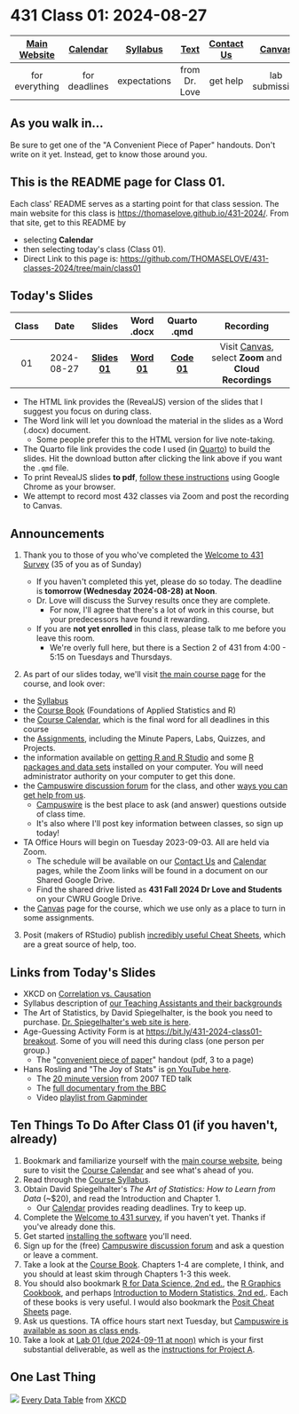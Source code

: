# 431 Class 01: 2024-08-27

[Main Website](https://thomaselove.github.io/431-2024/) | [Calendar](https://thomaselove.github.io/431-2024/calendar.html) | [Syllabus](https://thomaselove.github.io/431-syllabus-2024/) | [Text](https://thomaselove.github.io/431-book/) | [Contact Us](https://thomaselove.github.io/431-2024/contact.html) | [Canvas](https://canvas.case.edu) | [Data and Code](https://github.com/THOMASELOVE/431-data)
:-----------: | :--------------: | :----------: | :---------: | :-------------: | :-----------: | :------------:
for everything | for deadlines | expectations | from Dr. Love | get help | lab submission | for downloads

## As you walk in...

Be sure to get one of the "A Convenient Piece of Paper" handouts. Don't write on it yet. Instead, get to know those around you.

## This is the README page for Class 01.

Each class' README serves as a starting point for that class session.
The main website for this class is <https://thomaselove.github.io/431-2024/>. From that site, get to this README by

- selecting **Calendar**
- then selecting today's class (Class 01).
- Direct Link to this page is: <https://github.com/THOMASELOVE/431-classes-2024/tree/main/class01>

## Today's Slides

Class | Date | Slides | Word .docx | Quarto .qmd | Recording
:---: | :--------: | :------: | :------: | :------: | :-------------:
01 | 2024-08-27 | **[Slides 01](https://thomaselove.github.io/431-slides-2024/class01.html)** | **[Word 01](https://thomaselove.github.io/431-slides-2024/class01w.docx)** | **[Code 01](https://github.com/THOMASELOVE/431-slides-2024/blob/main/class01.qmd)** | Visit [Canvas](https://canvas.case.edu/), select **Zoom** and **Cloud Recordings**

- The HTML link provides the (RevealJS) version of the slides that I suggest you focus on during class.
- The Word link will let you download the material in the slides as a Word (.docx) document.
    - Some people prefer this to the HTML version for live note-taking.
- The Quarto file link provides the code I used (in [Quarto](https://quarto.org/)) to build the slides. Hit the download button after clicking the link above if you want the `.qmd` file.
- To print RevealJS slides **to pdf**, [follow these instructions](https://quarto.org/docs/presentations/revealjs/presenting.html#print-to-pdf) using Google Chrome as your browser.
- We attempt to record most 432 classes via Zoom and post the recording to Canvas.

## Announcements

1. Thank you to those of you who've completed the [Welcome to 431 Survey](https://bit.ly/431-2024-welcome) (35 of you as of Sunday) 
    - If you haven't completed this yet, please do so today. The deadline is **tomorrow (Wednesday 2024-08-28) at Noon**.
    - Dr. Love will discuss the Survey results once they are complete. 
        - For now, I'll agree that there's a lot of work in this course, but your predecessors have found it rewarding.
    - If you are **not yet enrolled** in this class, please talk to me before you leave this room. 
        - We're overly full here, but there is a Section 2 of 431 from 4:00 - 5:15 on Tuesdays and Thursdays. 

2. As part of our slides today, we'll visit [the main course page](https://thomaselove.github.io/431-2024/) for the course, and look over:

- the [Syllabus](https://thomaselove.github.io/431-syllabus-2024/)
- the [Course Book](https://thomaselove.github.io/431-book/) (Foundations of Applied Statistics and R)
- the [Course Calendar](https://thomaselove.github.io/431-2024/calendar.html), which is the final word for all deadlines in this course
- the [Assignments](https://thomaselove.github.io/431-2024/assignments.html), including the Minute Papers, Labs, Quizzes, and Projects.
- the information available on [getting R and R Studio](https://thomaselove.github.io/431-2024/software.html#installing-r-and-r-studio) and some [R packages and data sets](https://thomaselove.github.io/431-2024/software.html#installing-r-packages-and-datacode-for-431) installed on your computer. You will need administrator authority on your computer to get this done.
- the [Campuswire discussion forum](https://thomaselove.github.io/431-2024/campuswire.html) for the class, and other [ways you can get help from us](https://thomaselove.github.io/431-2024/contact.html).
    - [Campuswire](https://thomaselove.github.io/431-2024/campuswire.html) is the best place to ask (and answer) questions outside of class time.
    - It's also where I'll post key information between classes, so sign up today!
- TA Office Hours will begin on Tuesday 2023-09-03. All are held via Zoom.
    - The schedule will be available on our [Contact Us](https://thomaselove.github.io/431-2024/contact.html) and [Calendar](https://thomaselove.github.io/431-2024/calendar.html) pages, while the Zoom links will be found in a document on our Shared Google Drive.
    - Find the shared drive listed as **431 Fall 2024 Dr Love and Students** on your CWRU Google Drive.
- the [Canvas](https://canvas.case.edu/) page for the course, which we use only as a place to turn in some assignments.

3. Posit (makers of RStudio) publish [incredibly useful Cheat Sheets](https://posit.co/resources/cheatsheets/), which are a great source of help, too.

## Links from Today's Slides

- XKCD on [Correlation vs. Causation](https://xkcd.com/552)
- Syllabus description of [our Teaching Assistants and their backgrounds](https://thomaselove.github.io/431-syllabus-2024/teaching-assistants.html)
- The Art of Statistics, by David Spiegelhalter, is the book you need to purchase. [Dr. Spiegelhalter's web site is here](http://www.statslab.cam.ac.uk/~david/).
- Age-Guessing Activity Form is at <https://bit.ly/431-2024-class01-breakout>. Some of you will need this during class (one person per group.)
    - The "[convenient piece of paper](https://github.com/THOMASELOVE/431-classes-2024/blob/main/class01/convenient_piece_of_paper.pdf)" handout (pdf, 3 to a page) 
- Hans Rosling and "The Joy of Stats" is [on YouTube here](https://www.youtube.com/watch?v=jbkSRLYSojo).
    - The [20 minute version](https://www.youtube.com/watch?v=RUwS1uAdUcI) from 2007 TED talk
    - The [full documentary from the BBC](https://www.gapminder.org/videos/the-joy-of-stats/)
    - Video [playlist from Gapminder](https://www.gapminder.org/videos/)

## Ten Things To Do After Class 01 (if you haven't, already)

1. Bookmark and familiarize yourself with the [main course website](https://thomaselove.github.io/431-2024/), being sure to visit the [Course Calendar](https://thomaselove.github.io/431-2024/calendar.html) and see what's ahead of you.
2. Read through the [Course Syllabus](https://thomaselove.github.io/431-syllabus-2024/).
3. Obtain David Spiegelhalter's *The Art of Statistics: How to Learn from Data* (~$20), and read the Introduction and Chapter 1.
    - Our [Calendar](https://thomaselove.github.io/431-2024/calendar.html) provides reading deadlines. Try to keep up.
4. Complete the [Welcome to 431 survey](https://bit.ly/431-2024-welcome), if you haven't yet. Thanks if you've already done this.
5. Get started [installing the software](https://thomaselove.github.io/431-2024/software.html) you'll need.
6. Sign up for the (free) [Campuswire discussion forum](https://thomaselove.github.io/431-2024/campuswire.html) and ask a question or leave a comment.
7. Take a look at the [Course Book](https://thomaselove.github.io/431-book/). Chapters 1-4 are complete, I think, and you should at least skim through Chapters 1-3 this week.
8. You should also bookmark [R for Data Science, 2nd ed.](https://r4ds.hadley.nz/), the [R Graphics Cookbook](https://r-graphics.org/), and perhaps [Introduction to Modern Statistics, 2nd ed.](https://openintro-ims.netlify.app/). Each of these books is very useful. I would also bookmark the [Posit Cheat Sheets](https://posit.co/resources/cheatsheets/) page.
9. Ask us questions. TA office hours start next Tuesday, but [Campuswire is available as soon as class ends](https://thomaselove.github.io/431-2024/campuswire.html).
10. Take a look at [Lab 01 (due 2024-09-11 at noon)](https://github.com/THOMASELOVE/431-labs-2024) which is your first substantial deliverable, as well as the [instructions for Project A](https://thomaselove.github.io/431-projectA-2024/). 

## One Last Thing

![](https://imgs.xkcd.com/comics/every_data_table.png) [Every Data Table](https://xkcd.com/2502) from [XKCD](https://xkcd.com/)
